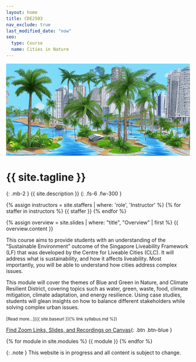 ```yaml
---
layout: home
title: CDE2503
nav_exclude: true
last_modified_date: "now" 
seo:
  type: Course
  name: Cities in Nature
---
```


![Image of Cities-In-Nature](./assets/images/palm-tree-river.png)

# {{ site.tagline }}
{: .mb-2 }
{{ site.description }}
{: .fs-6 .fw-300 }

{% assign instructors = site.staffers | where: 'role', 'Instructor' %}
{% for staffer in instructors %}
{{ staffer }}
{% endfor %}

{% assign overview = site.slides | where: "title", "Overview" | first %}
{{ overview.content }}

This course aims to provide students with an understanding of the “Sustainable Environment” outcome of the Singapore Liveability Framework (LF) that was developed by the Centre for Liveable Cities (CLC). It will address what is sustainability, and how it affects liveability. Most importantly, you will be able to understand how cities address complex issues.

This module will cover the themes of Blue and Green in Nature, and Climate Resilient District, covering topics such as water, green, waste, food, climate mitigation, climate adaptation, and energy resilience. Using case studies, students will glean insights on how to balance different stakeholders while solving complex urban issues.

<small>[Read more...]({{ site.baseurl }}{% link syllabus.md %})</small>

[Find Zoom Links, Slides, and Recordings on Canvas](https://www.nus.edu.sg/canvas/login/){: .btn .btn-blue }

{% for module in site.modules %}
{{ module }}
{% endfor %}


{: .note }
This website is in progress and all content is subject to change.
